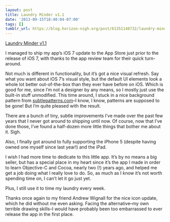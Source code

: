 ```yaml
---
layout: post
title: Laundry Minder v1.1
date: '2013-09-15T18:40:04-07:00'
tags: []
tumblr_url: https://blog.horizon-nigh.org/post/61351148732/laundry-minder-v11
---
```

[Laundry Minder v1.1](http://horizon-nigh.org/laundry-minder.html)  

I managed to ship my app’s iOS 7 update to the App Store just prior to the release of iOS 7, with thanks to the app review team for their quick turn-around.

Not much is different in functionality, but it’s got a nice visual refresh. Say what you want about iOS 7’s visual style, but the default UI elements look a whole lot better out-of-the-box than they ever have before on iOS. Which is good for me, since I’m not a designer by any means, so I mostly just use the built-in stuff unmodified. This time around, I stuck in a nice background pattern from [subtlepatterns.com](http://subtlepatterns.com)–I know, I know, patterns are supposed to be gone! But I’m quite pleased with the result.

There are a bunch of tiny, subtle improvements I’ve made over the past few years that I never got around to shipping until now. Of course, now that I’ve done those, I’ve found a half-dozen more little things that bother me about it. Sigh.

Also, I finally got around to fully supporting the iPhone 5 (despite having owned one myself since last year!) and the iPad.

I wish I had more time to dedicate to this little app. It’s by no means a big seller, but has a special place in my heart since it’s the app I made in order to learn Objective-C and Cocoa, nearly two (!) years ago, and helped me get a job doing what I really love to do. So, as much as I know it’s not worth spending time on, I can’t let it go just yet.

Plus, I still use it to time my laundry every week.

Thanks once again to my friend Andrew Wignall for the nice icon update, which he did without me even asking. Facing the alternative–my own terrible drawing skills–I would have probably been too embarrassed to ever release the app in the first place.


